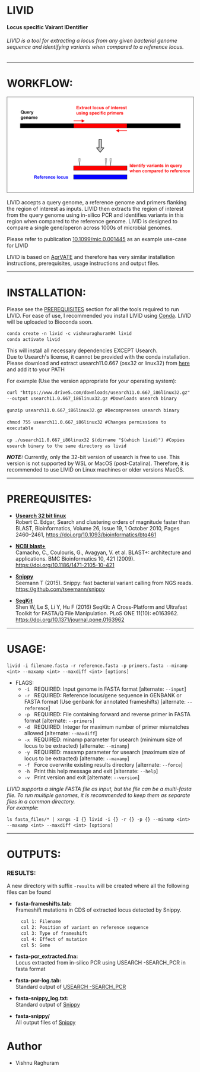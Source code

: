 # LIVID
#### **Locus specIfic Vairant IDentifier**
###### LIVID is a tool for extracting a locus from any given bacterial genome sequence and identifying variants when compared to a reference locus.

---

# WORKFLOW:

![LIVID Workflow](https://github.com/VishnuRaghuram94/LIVID/blob/main/livid_workflow.png)

LIVID accepts a query genome, a reference genome and primers flanking the region of interest as inputs. LIVID then extracts the region of interest from the query genome using in-silico PCR and identifies variants in this region when compared to the reference genome. LIVID is designed to compare a single gene/operon across 1000s of microbial genomes. 

Please refer to publication [10.1099/mic.0.001445](https://www.microbiologyresearch.org/content/journal/micro/10.1099/mic.0.001445) as an example use-case for LIVID

LIVID is based on [AgrVATE](https://github.com/VishnuRaghuram94/AgrVATE) and therefore has very similar installation instructions, prerequisites, usage instructions and output files. 

---

# INSTALLATION:

Please see the [PREREQUISITES](#PREREQUISITES) section for all the tools required to run LIVID. For ease of use, I recommended you install LIVID using [Conda](https://conda.io/en/latest/). LIVID will be uploaded to Bioconda soon. 

	
	conda create -n livid -c vishnuraghuram94 livid
	conda activate livid
	
This will install all necessary dependencies EXCEPT Usearch.  	
Due to Usearch's license, it cannot be provided with the conda installation. Please download and extract usearch11.0.667 (osx32 or linux32) from [here](https://www.drive5.com/downloads/) and add it to your PATH
	
For example (Use the version appropriate for your operating system):
	
	
	curl "https://www.drive5.com/downloads/usearch11.0.667_i86linux32.gz" --output usearch11.0.667_i86linux32.gz #Downloads usearch binary
	
	gunzip usearch11.0.667_i86linux32.gz #Decompresses usearch binary
	
	chmod 755 usearch11.0.667_i86linux32 #Changes permissions to executable
	
	cp ./usearch11.0.667_i86linux32 $(dirname "$(which livid)") #Copies usearch binary to the same directory as livid 

***NOTE:*** Currently, only the 32-bit version of usearch is free to use. This version is not supported by WSL or MacOS (post-Catalina). Therefore, it is recommended to use LIVID on Linux machines or older versions MacOS. 

---
	
# PREREQUISITES:

* __[Usearch 32 bit linux](https://drive5.com/usearch/)__  
Robert C. Edgar, Search and clustering orders of magnitude faster than BLAST, Bioinformatics, Volume 26, Issue 19, 1 October 2010, Pages 2460–2461, https://doi.org/10.1093/bioinformatics/btq461
	
* __[NCBI blast+](https://ftp.ncbi.nlm.nih.gov/blast/executables/blast+/LATEST/)__  
Camacho, C., Coulouris, G., Avagyan, V. et al. BLAST+: architecture and applications. BMC Bioinformatics 10, 421 (2009). https://doi.org/10.1186/1471-2105-10-421
	
* __[Snippy](https://github.com/tseemann/snippy)__  
Seemann T (2015). Snippy: fast bacterial variant calling from NGS reads. https://github.com/tseemann/snippy

* __[SeqKit](https://bioinf.shenwei.me/seqkit/)__  
Shen W, Le S, Li Y, Hu F (2016) SeqKit: A Cross-Platform and Ultrafast Toolkit for FASTA/Q File Manipulation. PLoS ONE 11(10): e0163962. https://doi.org/10.1371/journal.pone.0163962
	
---

# USAGE:

	livid -i filename.fasta -r reference.fasta -p primers.fasta --minamp <int> --maxamp <int> --maxdiff <int> [options]
	
* FLAGS: 
  * ```-i```&nbsp;&nbsp;&nbsp;REQUIRED: Input genome in FASTA format [alternate: ```--input```]
  * ```-r```&nbsp;&nbsp;&nbsp;REQUIRED: Reference locus/gene sequence in GENBANK or FASTA format (Use genbank for annotated frameshifts) [alternate: ```--reference```]
  * ```-p```&nbsp;&nbsp;&nbsp;REQUIRED: File containing forward and reverse primer in FASTA format [alternate: ```--primers```]
  * ```-d```&nbsp;&nbsp;&nbsp;REQUIRED: Integer for maximum number of primer mismatches allowed [alternate: ```--maxdiff```]
  * ```-x```&nbsp;&nbsp;&nbsp;REQUIRED: minamp parameter for usearch (minimum size of locus to be extracted) [alternate: ```--minamp```]
  * ```-y```&nbsp;&nbsp;&nbsp;REQUIRED: maxamp parameter for usearch (maximum size of locus to be extracted) [alternate: ```--maxamp```]
  * ```-f```&nbsp;&nbsp;&nbsp;Force overwrite existing results directory [alternate: ```--force```]
  * ```-h```&nbsp;&nbsp;&nbsp;Print this help message and exit [alternate: ```--help```]
  * ```-v```&nbsp;&nbsp;&nbsp;Print version and exit [alternate: ```--version```]
  

*LIVID supports a single FASTA file as input, but the file can be a multi-fasta file. To run multiple genomes, it is recommended to keep them as separate files in a common directory.*  
*For example*:

	ls fasta_files/* | xargs -I {} livid -i {} -r {} -p {} --minamp <int> --maxamp <int> --maxdiff <int> [options]
	
---

# OUTPUTS:

### RESULTS: 
		
A new directory with suffix ```-results```  will be created where all the following files can be found


* __**fasta-frameshifts.tab:**__  
	Frameshift mutations in CDS of extracted locus detected by Snippy. 
	
		col 1: Filename
		col 2: Position of variant on reference sequence
		col 3: Type of frameshift
		col 4: Effect of mutation
		col 5: Gene
		
* __**fasta-pcr_extracted.fna:**__  
	Locus extracted from in-silico PCR using USEARCH -SEARCH_PCR in fasta format
		
* __**fasta-pcr-log.tab:**__  
	Standard output of [USEARCH -SEARCH_PCR](https://drive5.com/usearch/manual/cmd_search_pcr.html)
	
* __**fasta-snippy_log.txt:**__  
	Standard output of [Snippy](https://github.com/tseemann/snippy)
		
* __**fasta-snippy/**__  
	All output files of [Snippy](https://github.com/tseemann/snippy)

# Author 

* Vishnu Raghuram
